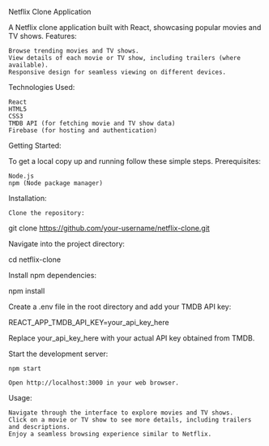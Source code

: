 Netflix Clone Application

A Netflix clone application built with React, showcasing popular movies and TV shows.
Features:

    Browse trending movies and TV shows.
    View details of each movie or TV show, including trailers (where available).
    Responsive design for seamless viewing on different devices.

Technologies Used:

    React
    HTML5
    CSS3
    TMDB API (for fetching movie and TV show data)
    Firebase (for hosting and authentication)

Getting Started:

To get a local copy up and running follow these simple steps.
Prerequisites:

    Node.js
    npm (Node package manager)

Installation:

    Clone the repository:

    

git clone https://github.com/your-username/netflix-clone.git

Navigate into the project directory:



cd netflix-clone

Install npm dependencies:



npm install

Create a .env file in the root directory and add your TMDB API key:



REACT_APP_TMDB_API_KEY=your_api_key_here

Replace your_api_key_here with your actual API key obtained from TMDB.

Start the development server:



    npm start

    Open http://localhost:3000 in your web browser.

Usage:

    Navigate through the interface to explore movies and TV shows.
    Click on a movie or TV show to see more details, including trailers and descriptions.
    Enjoy a seamless browsing experience similar to Netflix.
